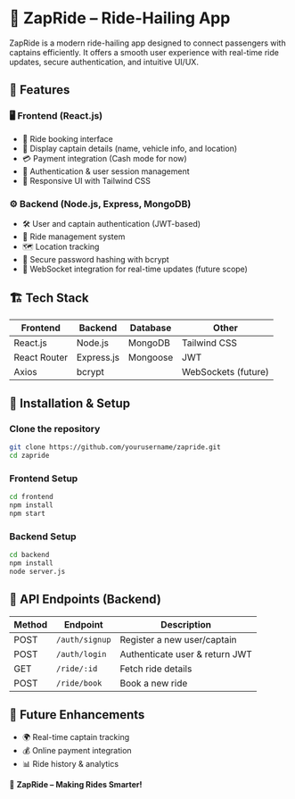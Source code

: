 # 🚀 ZapRide – Ride-Hailing App  

ZapRide is a modern ride-hailing app designed to connect passengers with captains efficiently. It offers a smooth user experience with real-time ride updates, secure authentication, and intuitive UI/UX.

## 📌 Features  

### 🖥️ Frontend (React.js)  
- 🚗 Ride booking interface  
- 📍 Display captain details (name, vehicle info, and location)  
- 💳 Payment integration (Cash mode for now)  
- 🔐 Authentication & user session management  
- 🎨 Responsive UI with Tailwind CSS  

### ⚙️ Backend (Node.js, Express, MongoDB)  
- 🛠️ User and captain authentication (JWT-based)  
- 🚖 Ride management system  
- 🗺️ Location tracking  
- 🔐 Secure password hashing with bcrypt  
- 📡 WebSocket integration for real-time updates (future scope)  

## 🏗️ Tech Stack  

| Frontend | Backend | Database | Other |
|----------|--------|----------|-------|
| React.js | Node.js | MongoDB | Tailwind CSS |
| React Router | Express.js | Mongoose | JWT |
| Axios | bcrypt | | WebSockets (future) |

## 🔧 Installation & Setup  

### Clone the repository  
```bash
git clone https://github.com/yourusername/zapride.git
cd zapride
```

### Frontend Setup  
```bash
cd frontend
npm install
npm start
```

### Backend Setup  
```bash
cd backend
npm install
node server.js
```

## 📜 API Endpoints (Backend)  
| Method | Endpoint | Description |
|--------|----------|-------------|
| POST | `/auth/signup` | Register a new user/captain |
| POST | `/auth/login` | Authenticate user & return JWT |
| GET | `/ride/:id` | Fetch ride details |
| POST | `/ride/book` | Book a new ride |

## 📌 Future Enhancements  
- 🌍 Real-time captain tracking  
- 💰 Online payment integration  
- 📊 Ride history & analytics  

🚀 **ZapRide – Making Rides Smarter!**  


